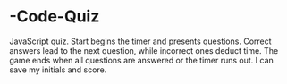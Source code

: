 # -Code-Quiz
JavaScript quiz. Start begins the timer and presents questions. Correct answers lead to the next question, while incorrect ones deduct time. The game ends when all questions are answered or the timer runs out. I can save my initials and score.
